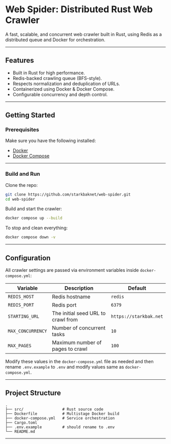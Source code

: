 # Web Spider: Distributed Rust Web Crawler

A fast, scalable, and concurrent web crawler built in Rust, using Redis as a distributed queue and Docker for orchestration.

---

## Features

- Built in Rust for high performance.
- Redis-backed crawling queue (BFS-style).
- Respects normalization and deduplication of URLs.
- Containerized using Docker & Docker Compose.
- Configurable concurrency and depth control.

---

## Getting Started

### Prerequisites

Make sure you have the following installed:

- [Docker](https://docs.docker.com/get-docker/)
- [Docker Compose](https://docs.docker.com/compose/)

---

### Build and Run

Clone the repo:

```bash
git clone https://github.com/starkbaknet/web-spider.git
cd web-spider
```

Build and start the crawler:

```bash
docker compose up --build
```

To stop and clean everything:

```bash
docker compose down -v
```

---

## Configuration

All crawler settings are passed via environment variables inside `docker-compose.yml`:

| Variable          | Description                        | Default                |
| ----------------- | ---------------------------------- | ---------------------- |
| `REDIS_HOST`      | Redis hostname                     | `redis`                |
| `REDIS_PORT`      | Redis port                         | `6379`                 |
| `STARTING_URL`    | The initial seed URL to crawl from | `https://starkbak.net` |
| `MAX_CONCURRENCY` | Number of concurrent tasks         | `10`                   |
| `MAX_PAGES`       | Maximum number of pages to crawl   | `100`                  |

Modify these values in the `docker-compose.yml` file as needed and then rename `.env.example` to `.env` and modify values same as `docker-compose.yml`.

---

## Project Structure

```
.
├── src/                 # Rust source code
├── Dockerfile           # Multistage Docker build
├── docker-compose.yml   # Service orchestration
├── Cargo.toml
├── .env.example         # should rename to .env
└── README.md
```

---
